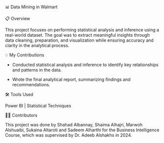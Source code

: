 📊 Data Mining in Walmart

📋 Overview

This project focuses on performing statistical analysis and inference using a real-world dataset. The goal was to extract meaningful insights through data cleaning, preparation, and visualization while ensuring accuracy and clarity in the analytical process.

💡 My Contributions

- Conducted statistical analysis and inference to identify key relationships and patterns in the data.

- Wrote the final analytical report, summarizing findings and recommendations.

🛠️ Tools Used

Power BI | Statistical Techniques

👩‍💻 Contributors

This project was done by Shahad Albannay, Shaima Alhajri, Marwoh Alshuaibi, Sukaina Altaroti and Sadeem Alharthi for the Business Intelligence Course, which was supervised by Dr. Adeeb Alshakhs in 2024.

